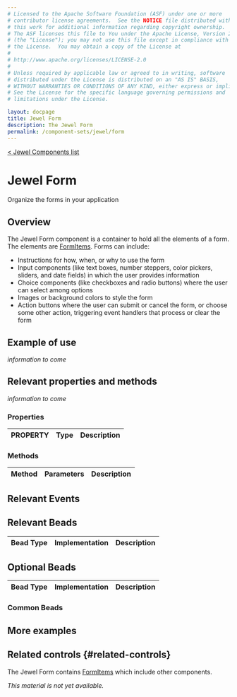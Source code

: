 ```yaml
---
# Licensed to the Apache Software Foundation (ASF) under one or more
# contributor license agreements.  See the NOTICE file distributed with
# this work for additional information regarding copyright ownership.
# The ASF licenses this file to You under the Apache License, Version 2.0
# (the "License"); you may not use this file except in compliance with
# the License.  You may obtain a copy of the License at
# 
# http://www.apache.org/licenses/LICENSE-2.0
# 
# Unless required by applicable law or agreed to in writing, software
# distributed under the License is distributed on an "AS IS" BASIS,
# WITHOUT WARRANTIES OR CONDITIONS OF ANY KIND, either express or implied.
# See the License for the specific language governing permissions and
# limitations under the License.

layout: docpage
title: Jewel Form
description: The Jewel Form
permalink: /component-sets/jewel/form
---
```

[< Jewel Components list](component-sets/jewel)

# Jewel Form

Organize the forms in your application

## Overview

The Jewel Form component is a container to hold all the elements of a form. The elements are [FormItems](component-sets/jewel/jewel-formitem). Forms can include:

  - Instructions for how, when, or why to use the form
  - Input components (like text boxes, number steppers, color pickers, sliders, and date fields) in which the user provides information
  - Choice components (like checkboxes and radio buttons) where the user can select among options
  - Images or background colors to style the form
  - Action buttons where the user can submit or cancel the form, or choose some other action, triggering event handlers that process or clear the form
  
  ## Example of use
_information to come_

## Relevant properties and methods

_information to come_

### Properties

| PROPERTY 	         | Type   	    | Description                                                                                           |
|------------------- |--------------| ------------------------------------------------------------------------------------------------------|


### Methods

| Method    	       | Parameters                                                     |Description                                            |
|----------------------|----------------------------------------------------------------|-------------------------------------------------------|

## Relevant Events


## Relevant Beads

| Bead Type       	| Implementation                               	  | Description                                     |
|-----------------	|------------------------------------------------ |------------------------------------------------	|

## Optional Beads

| Bead Type       	| Implementation                               	  | Description                                     |
|-----------------	|------------------------------------------------ |------------------------------------------------	|


### Common Beads


## More examples


## Related controls {#related-controls}

The Jewel Form contains [FormItems](component-sets/jewel/jewel-formitem) which include other components.



_This material is not yet available._
  
